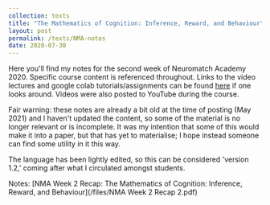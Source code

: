 ```yaml
---
collection: texts
title: "The Mathematics of Cognition: Inference, Reward, and Behaviour"
layout: post
permalink: /texts/NMA-notes
date: 2020-07-30
---
```


Here you'll find my notes for the second week of Neuromatch Academy 2020. Specific course content is referenced throughout. Links to the video lectures and google colab tutorials/assignments can be found [here](https://github.com/NeuromatchAcademy) if one looks around. Videos were also posted to YouTube during the course.

Fair warning: these notes are already a bit old at the time of posting (May 2021) and I haven't updated the content, so some of the material is no longer relevant or is incomplete. It was my intention that some of this would make it into a paper, but that has yet to materialise; I hope instead someone can find some utility in it this way. 

The language has been lightly edited, so this can be considered 'version 1.2,' coming after what I circulated amongst students.

Notes: [NMA Week 2 Recap: The Mathematics of Cognition: Inference, Reward, and Behaviour](/files/NMA Week 2 Recap 2.pdf)


